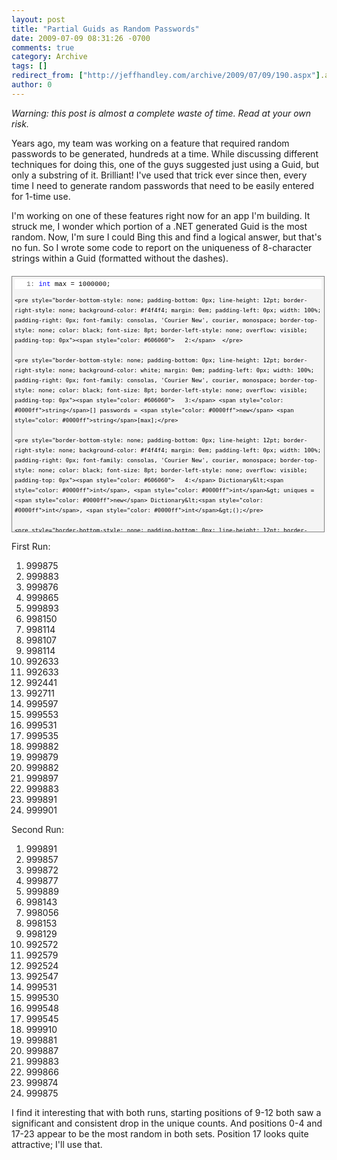 ```yaml
---
layout: post
title: "Partial Guids as Random Passwords"
date: 2009-07-09 08:31:26 -0700
comments: true
category: Archive
tags: []
redirect_from: ["http://jeffhandley.com/archive/2009/07/09/190.aspx"].aspx
author: 0
---
```

<!-- more -->
<p><em>Warning: this post is almost a complete waste of time. Read at your own risk. </em></p>  <p>Years ago, my team was working on a feature that required random passwords to be generated, hundreds at a time. While discussing different techniques for doing this, one of the guys suggested just using a Guid, but only a substring of it. Brilliant! I've used that trick ever since then, every time I need to generate random passwords that need to be easily entered for 1-time use. </p>  <p>I'm working on one of these features right now for an app I'm building. It struck me, I wonder which portion of a .NET generated Guid is the most random. Now, I'm sure I could Bing this and find a logical answer, but that's no fun. So I wrote some code to report on the uniqueness of 8-character strings within a Guid (formatted without the dashes). </p>  <div style="border-bottom: gray 1px solid; border-left: gray 1px solid; padding-bottom: 4px; line-height: 12pt; background-color: #f4f4f4; margin: 20px 0px 10px; padding-left: 4px; width: 97.5%; padding-right: 4px; font-family: consolas, 'Courier New', courier, monospace; max-height: 400px; font-size: 8pt; overflow: auto; border-top: gray 1px solid; cursor: text; border-right: gray 1px solid; padding-top: 4px">   <div style="border-bottom-style: none; padding-bottom: 0px; line-height: 12pt; border-right-style: none; background-color: #f4f4f4; padding-left: 0px; width: 100%; padding-right: 0px; font-family: consolas, 'Courier New', courier, monospace; border-top-style: none; color: black; font-size: 8pt; border-left-style: none; overflow: visible; padding-top: 0px">     <pre style="border-bottom-style: none; padding-bottom: 0px; line-height: 12pt; border-right-style: none; background-color: white; margin: 0em; padding-left: 0px; width: 100%; padding-right: 0px; font-family: consolas, 'Courier New', courier, monospace; border-top-style: none; color: black; font-size: 8pt; border-left-style: none; overflow: visible; padding-top: 0px"><span style="color: #606060">   1:</span> <span style="color: #0000ff">int</span> max = 1000000;</pre>

    <pre style="border-bottom-style: none; padding-bottom: 0px; line-height: 12pt; border-right-style: none; background-color: #f4f4f4; margin: 0em; padding-left: 0px; width: 100%; padding-right: 0px; font-family: consolas, 'Courier New', courier, monospace; border-top-style: none; color: black; font-size: 8pt; border-left-style: none; overflow: visible; padding-top: 0px"><span style="color: #606060">   2:</span>  </pre>

    <pre style="border-bottom-style: none; padding-bottom: 0px; line-height: 12pt; border-right-style: none; background-color: white; margin: 0em; padding-left: 0px; width: 100%; padding-right: 0px; font-family: consolas, 'Courier New', courier, monospace; border-top-style: none; color: black; font-size: 8pt; border-left-style: none; overflow: visible; padding-top: 0px"><span style="color: #606060">   3:</span> <span style="color: #0000ff">string</span>[] passwords = <span style="color: #0000ff">new</span> <span style="color: #0000ff">string</span>[max];</pre>

    <pre style="border-bottom-style: none; padding-bottom: 0px; line-height: 12pt; border-right-style: none; background-color: #f4f4f4; margin: 0em; padding-left: 0px; width: 100%; padding-right: 0px; font-family: consolas, 'Courier New', courier, monospace; border-top-style: none; color: black; font-size: 8pt; border-left-style: none; overflow: visible; padding-top: 0px"><span style="color: #606060">   4:</span> Dictionary&lt;<span style="color: #0000ff">int</span>, <span style="color: #0000ff">int</span>&gt; uniques = <span style="color: #0000ff">new</span> Dictionary&lt;<span style="color: #0000ff">int</span>, <span style="color: #0000ff">int</span>&gt;();</pre>

    <pre style="border-bottom-style: none; padding-bottom: 0px; line-height: 12pt; border-right-style: none; background-color: white; margin: 0em; padding-left: 0px; width: 100%; padding-right: 0px; font-family: consolas, 'Courier New', courier, monospace; border-top-style: none; color: black; font-size: 8pt; border-left-style: none; overflow: visible; padding-top: 0px"><span style="color: #606060">   5:</span>  </pre>

    <pre style="border-bottom-style: none; padding-bottom: 0px; line-height: 12pt; border-right-style: none; background-color: #f4f4f4; margin: 0em; padding-left: 0px; width: 100%; padding-right: 0px; font-family: consolas, 'Courier New', courier, monospace; border-top-style: none; color: black; font-size: 8pt; border-left-style: none; overflow: visible; padding-top: 0px"><span style="color: #606060">   6:</span> <span style="color: #0000ff">for</span> (<span style="color: #0000ff">int</span> p = 0; p &lt; 24; p++)</pre>

    <pre style="border-bottom-style: none; padding-bottom: 0px; line-height: 12pt; border-right-style: none; background-color: white; margin: 0em; padding-left: 0px; width: 100%; padding-right: 0px; font-family: consolas, 'Courier New', courier, monospace; border-top-style: none; color: black; font-size: 8pt; border-left-style: none; overflow: visible; padding-top: 0px"><span style="color: #606060">   7:</span> {</pre>

    <pre style="border-bottom-style: none; padding-bottom: 0px; line-height: 12pt; border-right-style: none; background-color: #f4f4f4; margin: 0em; padding-left: 0px; width: 100%; padding-right: 0px; font-family: consolas, 'Courier New', courier, monospace; border-top-style: none; color: black; font-size: 8pt; border-left-style: none; overflow: visible; padding-top: 0px"><span style="color: #606060">   8:</span>     <span style="color: #0000ff">for</span> (<span style="color: #0000ff">int</span> i = 0; i &lt; max; i++)</pre>

    <pre style="border-bottom-style: none; padding-bottom: 0px; line-height: 12pt; border-right-style: none; background-color: white; margin: 0em; padding-left: 0px; width: 100%; padding-right: 0px; font-family: consolas, 'Courier New', courier, monospace; border-top-style: none; color: black; font-size: 8pt; border-left-style: none; overflow: visible; padding-top: 0px"><span style="color: #606060">   9:</span>     {</pre>

    <pre style="border-bottom-style: none; padding-bottom: 0px; line-height: 12pt; border-right-style: none; background-color: #f4f4f4; margin: 0em; padding-left: 0px; width: 100%; padding-right: 0px; font-family: consolas, 'Courier New', courier, monospace; border-top-style: none; color: black; font-size: 8pt; border-left-style: none; overflow: visible; padding-top: 0px"><span style="color: #606060">  10:</span>         passwords[i] = Guid.NewGuid().ToString(<span style="color: #006080">"N"</span>).Substring(p, 8);</pre>

    <pre style="border-bottom-style: none; padding-bottom: 0px; line-height: 12pt; border-right-style: none; background-color: white; margin: 0em; padding-left: 0px; width: 100%; padding-right: 0px; font-family: consolas, 'Courier New', courier, monospace; border-top-style: none; color: black; font-size: 8pt; border-left-style: none; overflow: visible; padding-top: 0px"><span style="color: #606060">  11:</span>     }</pre>

    <pre style="border-bottom-style: none; padding-bottom: 0px; line-height: 12pt; border-right-style: none; background-color: #f4f4f4; margin: 0em; padding-left: 0px; width: 100%; padding-right: 0px; font-family: consolas, 'Courier New', courier, monospace; border-top-style: none; color: black; font-size: 8pt; border-left-style: none; overflow: visible; padding-top: 0px"><span style="color: #606060">  12:</span>  </pre>

    <pre style="border-bottom-style: none; padding-bottom: 0px; line-height: 12pt; border-right-style: none; background-color: white; margin: 0em; padding-left: 0px; width: 100%; padding-right: 0px; font-family: consolas, 'Courier New', courier, monospace; border-top-style: none; color: black; font-size: 8pt; border-left-style: none; overflow: visible; padding-top: 0px"><span style="color: #606060">  13:</span>     uniques.Add(p, passwords.Distinct().Count());</pre>

    <pre style="border-bottom-style: none; padding-bottom: 0px; line-height: 12pt; border-right-style: none; background-color: #f4f4f4; margin: 0em; padding-left: 0px; width: 100%; padding-right: 0px; font-family: consolas, 'Courier New', courier, monospace; border-top-style: none; color: black; font-size: 8pt; border-left-style: none; overflow: visible; padding-top: 0px"><span style="color: #606060">  14:</span> }</pre>
  </div>
</div>

<p>First Run: </p>

<ol>
  <li>999875 </li>

  <li>999883 </li>

  <li>999876 </li>

  <li>999865 </li>

  <li>999893 </li>

  <li>998150 </li>

  <li>998114 </li>

  <li>998107 </li>

  <li>998114 </li>

  <li>992633 </li>

  <li>992633 </li>

  <li>992441 </li>

  <li>992711 </li>

  <li>999597 </li>

  <li>999553 </li>

  <li>999531 </li>

  <li>999535 </li>

  <li>999882 </li>

  <li>999879 </li>

  <li>999882 </li>

  <li>999897 </li>

  <li>999883 </li>

  <li>999891 </li>

  <li>999901 </li>
</ol>

<p>Second Run: </p>

<ol>
  <li>999891 </li>

  <li>999857 </li>

  <li>999872 </li>

  <li>999877 </li>

  <li>999889 </li>

  <li>998143 </li>

  <li>998056 </li>

  <li>998153 </li>

  <li>998129 </li>

  <li>992572 </li>

  <li>992579 </li>

  <li>992524 </li>

  <li>992547 </li>

  <li>999531 </li>

  <li>999530 </li>

  <li>999548 </li>

  <li>999545 </li>

  <li>999910 </li>

  <li>999881 </li>

  <li>999887 </li>

  <li>999883 </li>

  <li>999866 </li>

  <li>999874 </li>

  <li>999875 </li>
</ol>

<p>I find it interesting that with both runs, starting positions of 9-12 both saw a significant and consistent drop in the unique counts. And positions 0-4 and 17-23 appear to be the most random in both sets. Position 17 looks quite attractive; I'll use that. </p>

